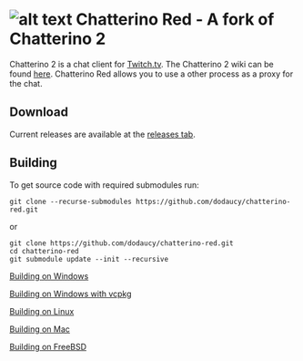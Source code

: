 ![alt text](https://fourtf.com/img/chatterino-icon-64.png)
Chatterino Red - A fork of Chatterino 2
============

Chatterino 2 is a chat client for [Twitch.tv](https://twitch.tv).
The Chatterino 2 wiki can be found [here](https://wiki.chatterino.com). Chatterino Red allows you to use a other process as a proxy for the chat.

## Download

Current releases are available at the [releases tab](https://github.com/dodaucy/chatterino-red/releases).

## Building

To get source code with required submodules run:

```
git clone --recurse-submodules https://github.com/dodaucy/chatterino-red.git
```

or

```
git clone https://github.com/dodaucy/chatterino-red.git
cd chatterino-red
git submodule update --init --recursive
```

[Building on Windows](../master/BUILDING_ON_WINDOWS.md)

[Building on Windows with vcpkg](../master/BUILDING_ON_WINDOWS_WITH_VCPKG.md)

[Building on Linux](../master/BUILDING_ON_LINUX.md)

[Building on Mac](../master/BUILDING_ON_MAC.md)

[Building on FreeBSD](../master/BUILDING_ON_FREEBSD.md)
